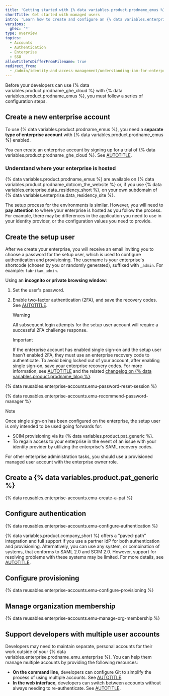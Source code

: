 ```yaml
---
title: 'Getting started with {% data variables.product.prodname_emus %}'
shortTitle: Get started with managed users
intro: 'Learn how to create and configure an {% data variables.enterprise.prodname_emu_enterprise %}.'
versions:
  ghec: '*'
type: overview
topics:
  - Accounts
  - Authentication
  - Enterprise
  - SSO
allowTitleToDifferFromFilename: true
redirect_from:
  - /admin/identity-and-access-management/understanding-iam-for-enterprises/getting-started-with-enterprise-managed-users
---
```


Before your developers can use {% data variables.product.prodname_ghe_cloud %} with {% data variables.product.prodname_emus %}, you must follow a series of configuration steps.

## Create a new enterprise account

To use {% data variables.product.prodname_emus %}, you need a **separate type of enterprise account** with {% data variables.product.prodname_emus %} enabled.

You can create an enterprise account by signing up for a trial of {% data variables.product.prodname_ghe_cloud %}. See [AUTOTITLE](/admin/overview/setting-up-a-trial-of-github-enterprise-cloud).

### Understand where your enterprise is hosted

{% data variables.product.prodname_emus %} are available on {% data variables.product.prodname_dotcom_the_website %} or, if you use {% data variables.enterprise.data_residency_short %}, on your own subdomain of {% data variables.enterprise.data_residency_site %}.

The setup process for the environments is similar. However, you will need to **pay attention** to where your enterprise is hosted as you follow the process. For example, there may be differences in the application you need to use in your identity provider, or the configuration values you need to provide.

## Create the setup user

After we create your enterprise, you will receive an email inviting you to choose a password for the setup user, which is used to configure authentication and provisioning. The username is your enterprise's shortcode (chosen by you or randomly generated), suffixed with `_admin`. For example: `fabrikam_admin`.

Using an **incognito or private browsing window**:

1. Set the user's password.
1. Enable two-factor authentication (2FA), and save the recovery codes. See [AUTOTITLE](/authentication/securing-your-account-with-two-factor-authentication-2fa/configuring-two-factor-authentication).

   > [!WARNING]
   > All subsequent login attempts for the setup user account will require a successful 2FA challenge response.

   > [!IMPORTANT]
   > If the enterprise account has enabled single sign-on and the setup user hasn’t enabled 2FA, they must use an enterprise recovery code to authenticate. To avoid being locked out of your account, after enabling single sign-on, save your enterprise recovery codes. For more information, see [AUTOTITLE](/admin/managing-iam/managing-recovery-codes-for-your-enterprise/downloading-your-enterprise-accounts-single-sign-on-recovery-codes#downloading-codes-for-an-enterprise-with-enterprise-managed-users) and the related [changelog on {% data variables.product.prodname_blog %}](https://github.blog/changelog/2025-01-17-setup-user-for-emu-enterprises-requires-2fa-or-use-of-a-recovery-code/).

{% data reusables.enterprise-accounts.emu-password-reset-session %}

{% data reusables.enterprise-accounts.emu-recommend-password-manager %}

   > [!NOTE]
   > Once single sign-on has been configured on the enterprise, the setup user is only intended to be used going forwards for:
   >
   > * SCIM provisioning via its {% data variables.product.pat_generic %}.
   > * To regain access to your enterprise in the event of an issue with your identity provider by utilizing the enterprise's SAML recovery codes.
   >
   > For other enterprise administration tasks, you should use a provisioned managed user account with the enterprise owner role.

## Create a {% data variables.product.pat_generic %}

{% data reusables.enterprise-accounts.emu-create-a-pat %}

## Configure authentication

{% data reusables.enterprise-accounts.emu-configure-authentication %}

{% data variables.product.company_short %} offers a "paved-path" integration and full support if you use a partner IdP for both authentication and provisioning. Alternatively, you can use any system, or combination of systems, that conforms to SAML 2.0 and SCIM 2.0. However, support for resolving problems with these systems may be limited. For more details, see [AUTOTITLE](/admin/identity-and-access-management/understanding-iam-for-enterprises/about-enterprise-managed-users#identity-management-systems).

## Configure provisioning

{% data reusables.enterprise-accounts.emu-configure-provisioning %}

## Manage organization membership

{% data reusables.enterprise-accounts.emu-manage-org-membership %}

## Support developers with multiple user accounts

Developers may need to maintain separate, personal accounts for their work outside of your {% data variables.enterprise.prodname_emu_enterprise %}. You can help them manage multiple accounts by providing the following resources:

* **On the command line**, developers can configure Git to simplify the process of using multiple accounts. See [AUTOTITLE](/account-and-profile/setting-up-and-managing-your-personal-account-on-github/managing-your-personal-account/managing-multiple-accounts).
* **In the web interface**, developers can switch between accounts without always needing to re-authenticate. See [AUTOTITLE](/authentication/keeping-your-account-and-data-secure/switching-between-accounts).
